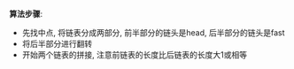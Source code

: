 **算法步骤**:
- 先找中点, 将链表分成两部分, 前半部分的链头是head, 后半部分的链头是fast
- 将后半部分进行翻转
- 开始两个链表的拼接, 注意前链表的长度比后链表的长度大1或相等
